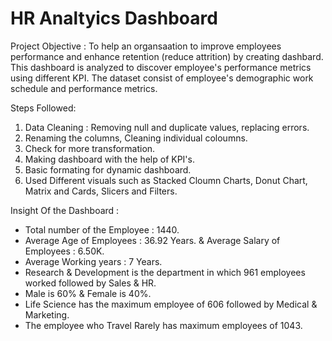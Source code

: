 # HR Analtyics Dashboard
Project Objective : To help an organsaation to improve employees performance and enhance retention (reduce attrition) by creating dashbard. This dashboard is analyzed to discover employee's performance metrics using different KPI. The dataset consist of employee's demographic work schedule and performance metrics. 

Steps Followed:
1) Data Cleaning : Removing null and duplicate values, replacing errors.
2) Renaming the columns, Cleaning individual coloumns.
3) Check for more transformation.
4) Making dashboard with the help of KPI's.
5) Basic formating for dynamic dashboard.
6) Used Different visuals such as Stacked Cloumn Charts, Donut Chart, Matrix and Cards, Slicers and Filters.

Insight Of the Dashboard :
- Total number of the Employee : 1440.
- Average Age of Employees : 36.92 Years. & Average Salary of Employees : 6.50K.
- Average Working years : 7 Years.
- Research & Development is the department in which 961 employees worked followed by Sales & HR.
- Male is 60% & Female is 40%.
- Life Science has the maximum employee of  606 followed by Medical & Marketing.
- The employee who Travel Rarely has maximum employees of 1043.
